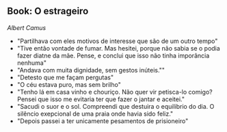 ## Book: O estrageiro
_Albert Camus_

- "Partilhava com eles motivos de interesse que são de um outro tempo"
- "Tive então vontade de fumar. Mas hesitei, porque não sabia se o podia fazer diatne da mãe. Pense, e conclui que isso não tinha imporância nenhuma"
- "Andava com muita dignidade, sem gestos inúteis.""
- "Detesto que me façam pergutas"
- "O céu estava puro, mas sem brilho"
- "Tenho lá em casa vinho e chouriço. Não quer vir petisca-lo comigo? Pensei que isso me evitaria ter que fazer o jantar e aceitei."
- "Sacudi o suor e o sol. Compreendi que destuira o equilibrio do dia. O silêncio exepcional de uma praia onde havia sido feliz."
- "Depois passei a ter unicamente pesamentos de prisioneiro"